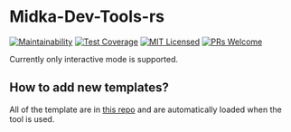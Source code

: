 # Midka-Dev-Tools-rs

[![Maintainability](https://api.codeclimate.com/v1/badges/8468cf9c16e6b72f4dbd/maintainability)](https://codeclimate.com/github/kymppi/Midka-Dev-Tools/maintainability)
[![Test Coverage](https://api.codeclimate.com/v1/badges/8468cf9c16e6b72f4dbd/test_coverage)](https://codeclimate.com/github/kymppi/Midka-Dev-Tools/test_coverage)
[![MIT Licensed](https://img.shields.io/badge/license-MIT-blue.svg?style=flat-square)](https://github.com/your/your-project/blob/master/LICENSE)
[![PRs Welcome](https://img.shields.io/badge/PRs-welcome-brightgreen.svg?style=flat-square)](http://makeapullrequest.com)

Currently only interactive mode is supported.

## How to add new templates?

All of the template are in [this repo](https://github.com/kymppi/midka-dev-tools-templates) and are automatically loaded when the tool is used.
